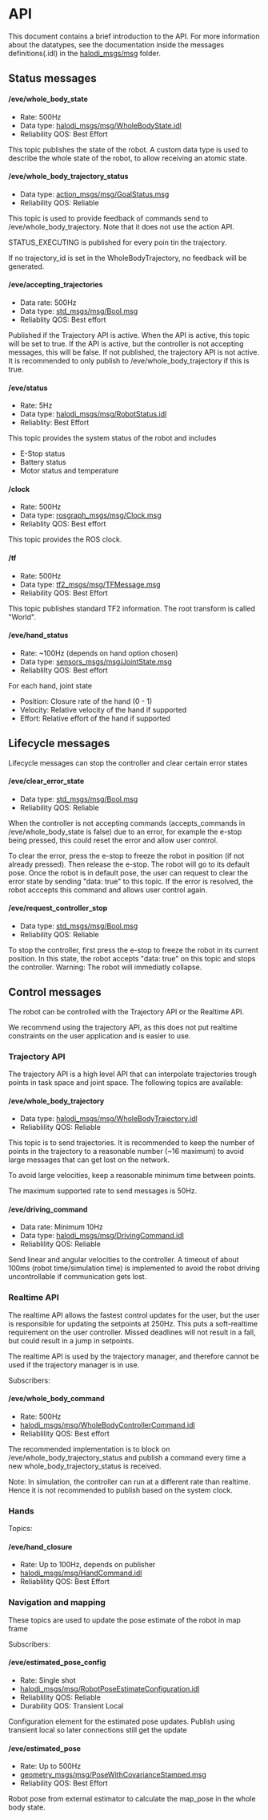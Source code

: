 # API

This document contains a brief introduction to the API. For more information about the datatypes, see the documentation inside the messages definitions(.idl) in the [halodi_msgs/msg](halodi_msgs/msg) folder.

## Status messages

#### /eve/whole_body_state
- Rate: 500Hz
- Data type: [halodi_msgs/msg/WholeBodyState.idl](halodi_msgs/msg/WholeBodyState.idl)
- Reliability QOS: Best Effort

This topic publishes the state of the robot. A custom data type is used to describe the whole state of the robot, to allow receiving an atomic state. 

#### /eve/whole_body_trajectory_status
- Data type: [action_msgs/msg/GoalStatus.msg](https://github.com/ros2/rcl_interfaces/blob/master/action_msgs/msg/GoalStatus.msg)
- Reliability QOS: Reliable

This topic is used to provide feedback of commands send to /eve/whole_body_trajectory. Note that it does not use the action API.

STATUS_EXECUTING is published for every poin tin the trajectory.

If no trajectory_id is set in the WholeBodyTrajectory, no feedback will be generated. 


#### /eve/accepting_trajectories
- Data rate: 500Hz
- Data type: [std_msgs/msg/Bool.msg](https://github.com/ros2/common_interfaces/blob/master/std_msgs/msg/Bool.msg)
- Reliablity QOS: Best effort

Published if the Trajectory API is active. When the API is active, this topic will be set to true. If the API is active, but the controller is not accepting messages, this will be false. If not published, the trajectory API is not active.
It is recommended to only publish to /eve/whole_body_trajectory if this is true.


#### /eve/status
- Rate: 5Hz
- Data type: [halodi_msgs/msg/RobotStatus.idl](https://github.com/Halodi/halodi-messages/blob/master/halodi_msgs/msg/RobotStatus.idl)
- Reliablity: Best Effort

This topic provides the system status of the robot and includes
- E-Stop status
- Battery status
- Motor status and temperature

#### /clock
- Rate: 500Hz
- Data type: [rosgraph_msgs/msg/Clock.msg](https://github.com/ros2/rcl_interfaces/blob/master/rosgraph_msgs/msg/Clock.msg)
- Reliablity QOS: Best effort

This topic provides the ROS clock.

#### /tf
- Rate: 500Hz
- Data type: [tf2_msgs/msg/TFMessage.msg](https://github.com/ros2/geometry2/blob/ros2/tf2_msgs/msg/TFMessage.msg)
- Reliability QOS: Best Effort

This topic publishes standard TF2 information. The root transform is called "World".

#### /eve/hand_status
- Rate: ~100Hz (depends on hand option chosen)
- Data type: [sensors_msgs/msg/JointState.msg](https://github.com/ros2/common_interfaces/blob/master/sensor_msgs/msg/JointState.msg)
- Reliablilty QOS: Best effort

For each hand, joint state
- Position: Closure rate  of the hand (0 - 1)
- Velocity: Relative velocity of the hand if supported
- Effort: Relative effort of the hand if supported


## Lifecycle messages

Lifecycle messages can stop the controller and clear certain error states

#### /eve/clear_error_state
- Data type: [std_msgs/msg/Bool.msg](https://github.com/ros2/common_interfaces/blob/master/std_msgs/msg/Bool.msg)
- Reliability QOS: Reliable


When the controller is not accepting commands (accepts_commands in /eve/whole_body_state is false) due to an error, for example the e-stop being pressed, this could reset the error and allow user control.

To clear the error, press the e-stop to freeze the robot in position (if not already pressed). Then release the e-stop. The robot will go to its default pose. Once the robot is in default pose, the user can request to clear the error state by sending "data: true" to this topic. If the error is resolved, the robot acccepts this command and allows user control again.

#### /eve/request_controller_stop
- Data type: [std_msgs/msg/Bool.msg](https://github.com/ros2/common_interfaces/blob/master/std_msgs/msg/Bool.msg)
- Reliability QOS: Reliable

To stop the controller, first press the e-stop to freeze the robot in its current position. In this state, the robot accepts "data: true" on this topic and stops the controller. Warning: The robot will immediatly collapse.


## Control messages

The robot can be controlled with the Trajectory API or the Realtime API.

We recommend using the trajectory API, as this does not put realtime constraints on the user application and is easier to use.

### Trajectory API
The trajectory API is a high level API that can interpolate trajectories trough points in task space and joint space. The following topics are available:





#### /eve/whole_body_trajectory
- Data type: [halodi_msgs/msg/WholeBodyTrajectory.idl](halodi_msgs/msg/WholeBodyTrajectory.idl)
- Reliablility QOS: Reliable

This topic is to send trajectories. It is recommended to keep the number of points in the trajectory to a reasonable number (~16 maximum) to avoid large messages that can get lost on the network.

To avoid large velocities, keep a reasonable minimum time between points. 

The maximum supported rate to send messages is 50Hz.


#### /eve/driving_command
- Data rate: Minimum 10Hz
- Data type: [halodi_msgs/msg/DrivingCommand.idl](halodi_msgs/msg/DrivingCommand.idl)
- Reliablility QOS: Reliable

Send linear and angular velocities to the controller. A timeout of about 100ms (robot time/simulation time) is implemented to avoid the robot driving uncontrollable if communication gets lost.

### Realtime API

The realtime API allows the fastest control updates for the user, but the user is responsible for updating the setpoints at 250Hz. This puts a soft-realtime requirement on the user controller. Missed deadlines will not result in a fall, but could result in a jump in setpoints.

The realtime API is used by the trajectory manager, and therefore cannot be used if the trajectory manager is in use.

Subscribers:
#### /eve/whole_body_command
- Rate: 500Hz
- [halodi_msgs/msg/WholeBodyControllerCommand.idl](halodi_msgs/msg/WholeBodyControllerCommand.idl)
- Reliablility QOS: Best effort

The recommended implementation is to block on /eve/whole_body_trajectory_status and publish a command every time a new whole_body_trajectory_status is received. 

Note: In simulation, the controller can run at a different rate than realtime. Hence it is not recommended to publish based on the system clock.

### Hands

Topics:
#### /eve/hand_closure
- Rate: Up to 100Hz, depends on publisher
- [halodi_msgs/msg/HandCommand.idl](halodi_msgs/msg/HandCommand.idl)
- Reliablility QOS: Best Effort

### Navigation and mapping

These topics are used to update the pose estimate of the robot in map frame

Subscribers:
#### /eve/estimated_pose_config
- Rate: Single shot
- [halodi_msgs/msg/RobotPoseEstimateConfiguration.idl](halodi_msgs/msg/RobotPoseEstimateConfiguration.idl)
- Reliablility QOS: Reliable
- Durability QOS: Transient Local


Configuration element for the estimated pose updates. Publish using transient local so later connections still get the update

#### /eve/estimated_pose
- Rate: Up to 500Hz
- [geometry_msgs/msg/PoseWithCovarianceStamped.msg](https://github.com/ros2/common_interfaces/blob/master/geometry_msgs/msg/PoseWithCovarianceStamped.msg)
- Reliability QOS: Best Effort

Robot pose from external estimator to calculate the map_pose in the whole body state.
